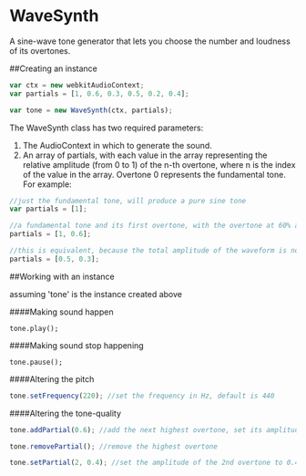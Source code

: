 WaveSynth
=========

A sine-wave tone generator that lets you choose the number and loudness of its overtones.

##Creating an instance

```javascript
var ctx = new webkitAudioContext;
var partials = [1, 0.6, 0.3, 0.5, 0.2, 0.4];

var tone = new WaveSynth(ctx, partials);
```

The WaveSynth class has two required parameters:

1. The AudioContext in which to generate the sound.
2. An array of partials, with each value in the array representing the relative amplitude (from 0 to 1) of the n-th overtone, where n is the index of the value in the array. Overtone 0 represents the fundamental tone. For example:

```javascript
//just the fundamental tone, will produce a pure sine tone
var partials = [1];

//a fundamental tone and its first overtone, with the overtone at 60% amplitude
partials = [1, 0.6];

//this is equivalent, because the total amplitude of the waveform is normalized
partials = [0.5, 0.3];
```

##Working with an instance

assuming 'tone' is the instance created above

####Making sound happen
```
tone.play();
```
####Making sound stop happening
```
tone.pause();
```

####Altering the pitch

```javascript
tone.setFrequency(220); //set the frequency in Hz, default is 440
```

####Altering the tone-quality
```javascript
tone.addPartial(0.6); //add the next highest overtone, set its amplitude to 0.6

tone.removePartial(); //remove the highest overtone

tone.setPartial(2, 0.4); //set the amplitude of the 2nd overtone to 0.4
```




